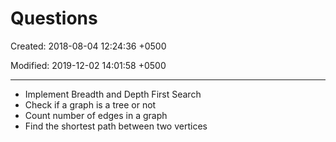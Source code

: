 # Questions

Created: 2018-08-04 12:24:36 +0500

Modified: 2019-12-02 14:01:58 +0500

---

- Implement Breadth and Depth First Search
- Check if a graph is a tree or not
- Count number of edges in a graph
- Find the shortest path between two vertices
